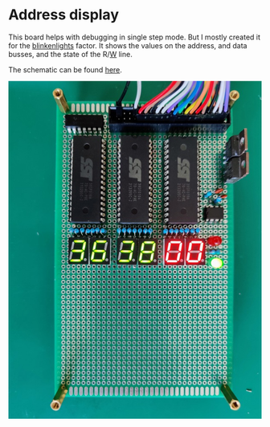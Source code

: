 # Address display
This board helps with debugging in single step mode.
But I mostly created it for the [blinkenlights](https://en.wikipedia.org/wiki/Blinkenlights) factor.
It shows the values on the address, and data busses, and the state of the R/<INS>W</INS> line.

The schematic can be found [here](kicad/).

![bus display board](../docs/bus-display-2.jpg)
